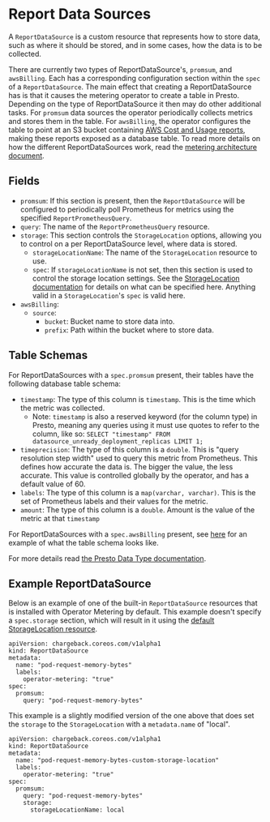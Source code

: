 # Report Data Sources

A `ReportDataSource` is a custom resource that represents how to store data, such as where it should be stored, and in some cases, how the data is to be collected.

There are currently two types of ReportDataSource's, `promsum`, and `awsBilling`.
Each has a corresponding configuration section within the `spec` of a `ReportDataSource`.
The main effect that creating a ReportDataSource has is that it causes the metering operator to create a table in Presto. Depending on the type of ReportDataSource it then may do other additional tasks. For `promsum` data sources the operator periodically collects metrics and stores them in the table.
For `awsBilling`, the operator configures the table to point at an S3 bucket containing [AWS Cost and Usage reports][AWS-billing], making these reports exposed as a database table.
To read more details on how the different ReportDataSources work, read the [metering architecture document][architecture].

## Fields

- `promsum`: If this section is present, then the `ReportDataSource` will be configured to periodically poll Prometheus for metrics using the specified `ReportPrometheusQuery`.
 - `query`: The name of the `ReportPrometheusQuery` resource.
 - `storage`: This section controls the `StorageLocation` options, allowing you to control on a per ReportDataSource level, where data is stored.
   - `storageLocationName`: The name of the `StorageLocation` resource to use.
   - `spec`: If `storageLocationName` is not set, then this section is used to control the storage location settings. See the [StorageLocation documentation][storage-locations] for details on what can be specified here. Anything valid in a `StorageLocation`'s `spec` is valid here.
- `awsBilling`:
  - `source`:
    - `bucket`: Bucket name to store data into.
    - `prefix`: Path within the bucket where to store data.

## Table Schemas

For ReportDataSources with a `spec.promsum` present, their tables have the following database table schema:

- `timestamp`: The type of this column is `timestamp`. This is the time which the metric was collected.
   - Note: `timestamp` is also a reserved keyword (for the column type) in Presto, meaning any queries using it must use quotes to refer to the column, like so: `SELECT "timestamp" FROM datasource_unready_deployment_replicas LIMIT 1;`
- `timeprecision`: The type of this column is a `double`. This is "query resolution step width" used to query this metric from Prometheus. This defines how accurate the data is. The bigger the value, the less accurate. This value is controlled globally by the operator, and has a default value of 60.
- `labels`: The type of this column is a `map(varchar, varchar)`. This is the set of Prometheus labels and their values for the metric.
- `amount`: The type of this column is a `double`. Amount is the value of the metric at that `timestamp`

For ReportDataSources with a `spec.awsBilling` present, see [here](aws-billing-datasource-schema.md) for an example of what the table schema looks like.

For more details read [the Presto Data Type documentation][presto-types].

## Example ReportDataSource

Below is an example of one of the built-in `ReportDataSource` resources that is installed with Operator Metering by default.
This example doesn't specify a `spec.storage` section, which will result in it using the [default StorageLocation resource][default-storage-location].

```
apiVersion: chargeback.coreos.com/v1alpha1
kind: ReportDataSource
metadata:
  name: "pod-request-memory-bytes"
  labels:
    operator-metering: "true"
spec:
  promsum:
    query: "pod-request-memory-bytes"
```

This example is a slightly modified version of the one above that does set the `storage` to the `StorageLocation` with a `metadata.name` of "local".

```
apiVersion: chargeback.coreos.com/v1alpha1
kind: ReportDataSource
metadata:
  name: "pod-request-memory-bytes-custom-storage-location"
  labels:
    operator-metering: "true"
spec:
  promsum:
    query: "pod-request-memory-bytes"
    storage:
      storageLocationName: local
```

[storage-locations]: storagelocations.md
[AWS-billing]: https://docs.aws.amazon.com/awsaccountbilling/latest/aboutv2/billing-reports-costusage.html
[metering-aws-billing-conf]: metering-config.md#aws-billing-correlation
[default-storage-location]: storagelocations.md#default-storagelocation
[architecture]: metering-architecture.md
[presto-types]: https://prestodb.io/docs/current/language/types.html
